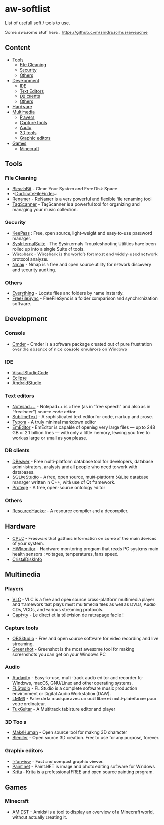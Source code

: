 # aw-softlist


List of usefull soft / tools to use.

Some awesome stuff here : https://github.com/sindresorhus/awesome

## Content

- [Tools](#tools)
  - [File Cleaning](#file-cleaning)
  - [Security](#security)
  - [Others](#others)
- [Development](#development)
  - [IDE](#ide)
  - [Text Editors](#text-editors)
  - [DB clients](#db-clients)
  - [Others](#others)
- [Hardware](#hardware)
- [Multimedia](#multimedia)
  - [Players](#players)
  - [Capture tools](#capture-tools)
  - [Audio](#audio)
  - [3D tools](#3D-tools)
  - [Graphic editors](#graphic-editors)
- [Games](#games)
  - [Minecraft](#minecraft)

## Tools


### File Cleaning

- [BleachBit](https://www.bleachbit.org/) - Clean Your System and Free Disk Space 
- ~[DuplicateFileFinder]()~
- [Renamer](http://www.den4b.com/) - ReNamer is a very powerful and flexible file renaming tool
- [TagScanner](https://www.xdlab.ru/en/) - TagScanner is a powerful tool for organizing and managing your music collection.


### Security

- [KeePass](https://keepass.info/) : Free, open source, light-weight and easy-to-use password manager.
- [SysInternalSuite](https://docs.microsoft.com/en-us/sysinternals/downloads/sysinternals-suite) - The Sysinternals Troubleshooting Utilities have been rolled up into a single Suite of tools.
- [Wireshark](https://www.wireshark.org/) - Wireshark is the world’s foremost and widely-used network protocol analyzer.
- [Nmap](https://nmap.org/) - Nmap is a free and open source utility for network discovery and security auditing.

### Others

- [Everything](https://www.voidtools.com/) - Locate files and folders by name instantly.
- [FreeFileSync](https://freefilesync.org/) - FreeFileSync is a folder comparison and synchronization software.


## Development


### Console

- [Cmder](https://cmder.net/) - Cmder is a software package created out of pure frustration over the absence of nice console emulators on Windows


### IDE

- [VisualStudioCode](https://code.visualstudio.com/)
- [Eclipse](https://www.eclipse.org/downloads/)
- [AndroidStudio](https://developer.android.com/studio/)


### Text editors


- [Notepad++](https://notepad-plus-plus.org/) - Notepad++ is a free (as in “free speech” and also as in “free beer”) source code editor.
- [SublimeText](https://www.sublimetext.com/) - A sophisticated text editor for code, markup and prose.
- [Typora](https://typora.io/) - A truly minimal markdown editor
- [EmEditor](https://www.emeditor.com/) - EmEditor is capable of opening very large files — up to 248 GB or 2.1 billion lines — with only a little memory, leaving you free to work as large or small as you please.


### DB clients

- [DBeaver](https://dbeaver.io/) - Free multi-platform database tool for developers, database administrators, analysts and all people who need to work with databases.
- [SQLiteStudio](https://github.com/pawelsalawa/sqlitestudio) - A free, open source, multi-platform SQLite database manager written in C++, with use of Qt framework.
- [Protege](https://protege.stanford.edu/) - A free, open-source ontology editor


### Others

- [ResourceHacker](http://angusj.com/resourcehacker/) - A resource compiler and a decompiler.


## Hardware


- [CPUZ](https://www.cpuid.com/softwares/cpu-z.html) - Freeware that gathers information on some of the main devices of your system.
- [HWMonitor](https://www.cpuid.com/softwares/hwmonitor.html) - Hardware monitoring program that reads PC systems main health sensors : voltages, temperatures, fans speed.
- [CristalDiskInfo](https://crystalmark.info/en/software/crystaldiskinfo/)



## Multimedia


### Players

- [VLC](https://www.videolan.org/vlc/) - VLC is a free and open source cross-platform multimedia player and framework that plays most multimedia files as well as DVDs, Audio CDs, VCDs, and various streaming protocols. 
- [Captvty](https://captvty.fr/) - Le direct et la télévision de rattrapage facile !


### Capture tools

- [OBSStudio](https://obsproject.com/fr/) - Free and open source software for video recording and live streaming.
- [Greenshot](https://getgreenshot.org/) - Greenshot is the most awesome tool for making screenshots you can get on your Windows PC


### Audio

- [Audacity](https://www.audacityteam.org/) - Easy-to-use, multi-track audio editor and recorder for Windows, macOS, GNU/Linux and other operating systems.
- [FLStudio](https://www.image-line.com/flstudio/) - FL Studio is a complete software music production environment or Digital Audio Workstation (DAW).
- [LMMS](https://lmms.io/) - Faire de la musique avec un outil libre et multi-plateforme pour votre ordinateur.
- [TuxGuitar](http://www.tuxguitar.com.ar/) - A Multitrack tablature editor and player


### 3D Tools

- [MakeHuman](http://www.makehumancommunity.org/) - Open source tool for making 3D character
- [Blender](https://www.blender.org/) - Open source 3D creation. Free to use for any purpose, forever.


### Graphic editors

- [Irfanview](https://www.irfanview.com/) - Fast and compact graphic viewer.
- [Paint.net](https://www.getpaint.net/index.html) - Paint.NET is image and photo editing software for Windows
- [Krita](https://krita.org/fr/) - Krita is a professional FREE and open source painting program. 


## Games


### Minecraft

- [AMIDST](https://github.com/toolbox4minecraft/amidst) - Amidst is a tool to display an overview of a Minecraft world, without actually creating it.
